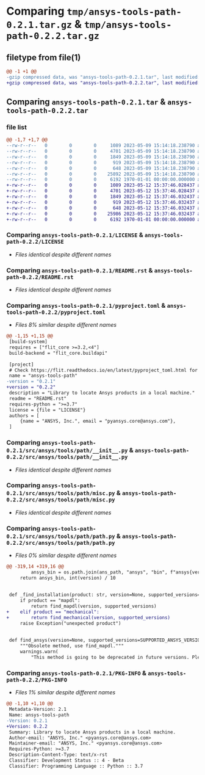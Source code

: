 # Comparing `tmp/ansys-tools-path-0.2.1.tar.gz` & `tmp/ansys-tools-path-0.2.2.tar.gz`

## filetype from file(1)

```diff
@@ -1 +1 @@
-gzip compressed data, was "ansys-tools-path-0.2.1.tar", last modified: Tue May  9 15:14:34 2023, max compression
+gzip compressed data, was "ansys-tools-path-0.2.2.tar", last modified: Fri May 12 15:37:59 2023, max compression
```

## Comparing `ansys-tools-path-0.2.1.tar` & `ansys-tools-path-0.2.2.tar`

### file list

```diff
@@ -1,7 +1,7 @@
--rw-r--r--   0        0        0     1089 2023-05-09 15:14:18.238790 ansys-tools-path-0.2.1/LICENSE
--rw-r--r--   0        0        0     4701 2023-05-09 15:14:18.238790 ansys-tools-path-0.2.1/README.rst
--rw-r--r--   0        0        0     1849 2023-05-09 15:14:18.238790 ansys-tools-path-0.2.1/pyproject.toml
--rw-r--r--   0        0        0      919 2023-05-09 15:14:18.238790 ansys-tools-path-0.2.1/src/ansys/tools/path/__init__.py
--rw-r--r--   0        0        0      648 2023-05-09 15:14:18.238790 ansys-tools-path-0.2.1/src/ansys/tools/path/misc.py
--rw-r--r--   0        0        0    25892 2023-05-09 15:14:18.238790 ansys-tools-path-0.2.1/src/ansys/tools/path/path.py
--rw-r--r--   0        0        0     6192 1970-01-01 00:00:00.000000 ansys-tools-path-0.2.1/PKG-INFO
+-rw-r--r--   0        0        0     1089 2023-05-12 15:37:46.028437 ansys-tools-path-0.2.2/LICENSE
+-rw-r--r--   0        0        0     4701 2023-05-12 15:37:46.028437 ansys-tools-path-0.2.2/README.rst
+-rw-r--r--   0        0        0     1849 2023-05-12 15:37:46.032437 ansys-tools-path-0.2.2/pyproject.toml
+-rw-r--r--   0        0        0      919 2023-05-12 15:37:46.032437 ansys-tools-path-0.2.2/src/ansys/tools/path/__init__.py
+-rw-r--r--   0        0        0      648 2023-05-12 15:37:46.032437 ansys-tools-path-0.2.2/src/ansys/tools/path/misc.py
+-rw-r--r--   0        0        0    25986 2023-05-12 15:37:46.032437 ansys-tools-path-0.2.2/src/ansys/tools/path/path.py
+-rw-r--r--   0        0        0     6192 1970-01-01 00:00:00.000000 ansys-tools-path-0.2.2/PKG-INFO
```

### Comparing `ansys-tools-path-0.2.1/LICENSE` & `ansys-tools-path-0.2.2/LICENSE`

 * *Files identical despite different names*

### Comparing `ansys-tools-path-0.2.1/README.rst` & `ansys-tools-path-0.2.2/README.rst`

 * *Files identical despite different names*

### Comparing `ansys-tools-path-0.2.1/pyproject.toml` & `ansys-tools-path-0.2.2/pyproject.toml`

 * *Files 8% similar despite different names*

```diff
@@ -1,15 +1,15 @@
 [build-system]
 requires = ["flit_core >=3.2,<4"]
 build-backend = "flit_core.buildapi"
 
 [project]
 # Check https://flit.readthedocs.io/en/latest/pyproject_toml.html for all available sections
 name = "ansys-tools-path"
-version = "0.2.1"
+version = "0.2.2"
 description = "Library to locate Ansys products in a local machine."
 readme = "README.rst"
 requires-python = ">=3.7"
 license = {file = "LICENSE"}
 authors = [
     {name = "ANSYS, Inc.", email = "pyansys.core@ansys.com"},
 ]
```

### Comparing `ansys-tools-path-0.2.1/src/ansys/tools/path/__init__.py` & `ansys-tools-path-0.2.2/src/ansys/tools/path/__init__.py`

 * *Files identical despite different names*

### Comparing `ansys-tools-path-0.2.1/src/ansys/tools/path/misc.py` & `ansys-tools-path-0.2.2/src/ansys/tools/path/misc.py`

 * *Files identical despite different names*

### Comparing `ansys-tools-path-0.2.1/src/ansys/tools/path/path.py` & `ansys-tools-path-0.2.2/src/ansys/tools/path/path.py`

 * *Files 0% similar despite different names*

```diff
@@ -319,14 +319,16 @@
         ansys_bin = os.path.join(ans_path, "ansys", "bin", f"ansys{version}")
     return ansys_bin, int(version) / 10
 
 
 def _find_installation(product: str, version=None, supported_versions=SUPPORTED_ANSYS_VERSIONS):
     if product == "mapdl":
         return find_mapdl(version, supported_versions)
+    elif product == "mechanical":
+        return find_mechanical(version, supported_versions)
     raise Exception("unexpected product")
 
 
 def find_ansys(version=None, supported_versions=SUPPORTED_ANSYS_VERSIONS):
     """Obsolete method, use find_mapdl."""
     warnings.warn(
         "This method is going to be deprecated in future versions. Please use 'find_mapdl'.",
```

### Comparing `ansys-tools-path-0.2.1/PKG-INFO` & `ansys-tools-path-0.2.2/PKG-INFO`

 * *Files 1% similar despite different names*

```diff
@@ -1,10 +1,10 @@
 Metadata-Version: 2.1
 Name: ansys-tools-path
-Version: 0.2.1
+Version: 0.2.2
 Summary: Library to locate Ansys products in a local machine.
 Author-email: "ANSYS, Inc." <pyansys.core@ansys.com>
 Maintainer-email: "ANSYS, Inc." <pyansys.core@ansys.com>
 Requires-Python: >=3.7
 Description-Content-Type: text/x-rst
 Classifier: Development Status :: 4 - Beta
 Classifier: Programming Language :: Python :: 3.7
```


